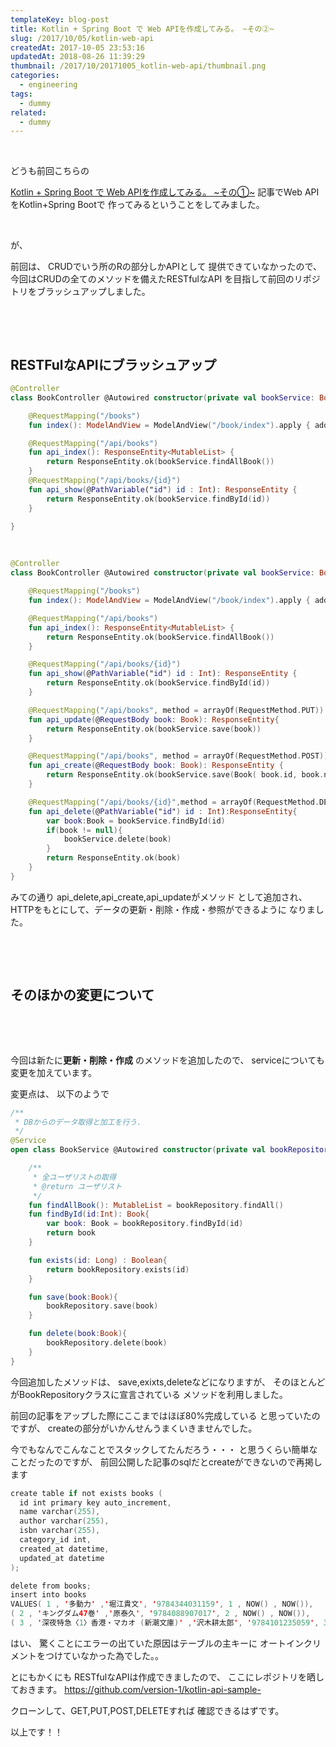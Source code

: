 ```yaml
---
templateKey: blog-post
title: Kotlin + Spring Boot で Web APIを作成してみる。 ~その②~
slug: /2017/10/05/kotlin-web-api
createdAt: 2017-10-05 23:53:16
updatedAt: 2018-08-26 11:39:29
thumbnail: /2017/10/20171005_kotlin-web-api/thumbnail.png
categories:
  - engineering
tags:
  - dummy
related:
  - dummy
---
```


&nbsp;

どうも前回こちらの

<a href="https://ver-1-0.net/2017/09/18/kotlin-spring-api-1/" target="_blank" rel="noopener noreferrer">Kotlin + Spring Boot で Web APIを作成してみる。 ~その①~</a>
記事でWeb APIをKotlin+Spring Bootで
作ってみるということをしてみました。

&nbsp;

が、

前回は、
CRUDでいう所のRの部分しかAPIとして
提供できていなかったので、
今回はCRUDの全てのメソッドを備えたRESTfulなAPI
を目指して前回のリポジトリをブラッシュアップしました。

<div class="adsense"></div>

&nbsp;

&nbsp;
<h2 class="chapter">RESTFulなAPIにブラッシュアップ</h2>

```kotlin
@Controller
class BookController @Autowired constructor(private val bookService: BookService) {

    @RequestMapping("/books")
    fun index(): ModelAndView = ModelAndView("/book/index").apply { addObject("books", bookService.findAllBook()) }

    @RequestMapping("/api/books")
    fun api_index(): ResponseEntity<MutableList> {
        return ResponseEntity.ok(bookService.findAllBook())
    }
    @RequestMapping("/api/books/{id}")
    fun api_show(@PathVariable("id") id : Int): ResponseEntity {
        return ResponseEntity.ok(bookService.findById(id))
    }

}

```
&nbsp;
```kotlin
@Controller
class BookController @Autowired constructor(private val bookService: BookService) {

    @RequestMapping("/books")
    fun index(): ModelAndView = ModelAndView("/book/index").apply { addObject("books", bookService.findAllBook()) }

    @RequestMapping("/api/books")
    fun api_index(): ResponseEntity<MutableList> {
        return ResponseEntity.ok(bookService.findAllBook())
    }

    @RequestMapping("/api/books/{id}")
    fun api_show(@PathVariable("id") id : Int): ResponseEntity {
        return ResponseEntity.ok(bookService.findById(id))
    }

    @RequestMapping("/api/books", method = arrayOf(RequestMethod.PUT))
    fun api_update(@RequestBody book: Book): ResponseEntity{
        return ResponseEntity.ok(bookService.save(book))
    }

    @RequestMapping("/api/books", method = arrayOf(RequestMethod.POST))
    fun api_create(@RequestBody book: Book): ResponseEntity {
        return ResponseEntity.ok(bookService.save(Book( book.id, book.name,book.author,book.isbn)))
    }

    @RequestMapping("/api/books/{id}",method = arrayOf(RequestMethod.DELETE))
    fun api_delete(@PathVariable("id") id : Int):ResponseEntity{
        var book:Book = bookService.findById(id)
        if(book != null){
            bookService.delete(book)
        }
        return ResponseEntity.ok(book)
    }
}

```

みての通り
api_delete,api_create,api_updateがメソッド
として追加され、
HTTPをもとにして、データの更新・削除・作成・参照ができるように
なりました。

&nbsp;

&nbsp;
<h2 class="chapter">そのほかの変更について</h2>
&nbsp;

&nbsp;

今回は新たに<strong>更新・削除・作成</strong>
のメソッドを追加したので、
serviceについても変更を加えています。

変更点は、
以下のようで
```kotlin
/**
 * DBからのデータ取得と加工を行う.
 */
@Service
open class BookService @Autowired constructor(private val bookRepository: BookRepository) {

    /**
     * 全ユーザリストの取得
     * @return ユーザリスト
     */
    fun findAllBook(): MutableList = bookRepository.findAll()
    fun findById(id:Int): Book{
        var book: Book = bookRepository.findById(id)
        return book
    }

    fun exists(id: Long) : Boolean{
        return bookRepository.exists(id)
    }

    fun save(book:Book){
        bookRepository.save(book)
    }

    fun delete(book:Book){
        bookRepository.delete(book)
    }
}

```
今回追加したメソッドは、
save,exixts,deleteなどになりますが、
そのほとんどがBookRepositoryクラスに宣言されている
メソッドを利用しました。

前回の記事をアップした際にここまではほぼ80%完成している
と思っていたのですが、
createの部分がいかんせんうまくいきませんでした。

今でもなんでこんなことでスタックしてたんだろう・・・
と思うくらい簡単なことだったのですが、
前回公開した記事のsqlだとcreateができないので再掲します
```kotlin
create table if not exists books (
  id int primary key auto_increment,
  name varchar(255),
  author varchar(255),
  isbn varchar(255),
  category_id int,
  created_at datetime,
  updated_at datetime
);

delete from books;
insert into books
VALUES( 1 , '多動力' ,'堀江貴文', '9784344031159', 1 , NOW() , NOW()),
( 2 , 'キングダム47巻' ,'原泰久', '9784088907017', 2 , NOW() , NOW()),
( 3 , '深夜特急〈1〉香港・マカオ (新潮文庫)' ,'沢木耕太郎', '9784101235059', 3 , NOW() , NOW());

```
はい、
驚くことにエラーの出ていた原因はテーブルの主キーに
オートインクリメントをつけていなかった為でした。。

とにもかくにも
RESTfulなAPIは作成できましたので、
ここにレポジトリを晒しておきます。
<a href="https://github.com/version-1/kotlin-api-sample-">https://github.com/version-1/kotlin-api-sample-</a>

クローンして、GET,PUT,POST,DELETEすれば
確認できるはずです。

以上です！！
